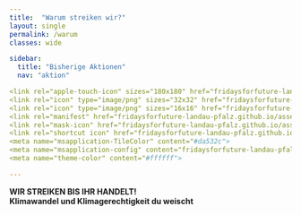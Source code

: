 ```yaml
---
title:  "Warum streiken wir?"
layout: single
permalink: /warum
classes: wide

sidebar:
  title: "Bisherige Aktionen"
  nav: "aktion"

<link rel="apple-touch-icon" sizes="180x180" href="fridaysforfuture-landau-pfalz.github.io/assets/images/apple-touch-icon.png">
<link rel="icon" type="image/png" sizes="32x32" href="fridaysforfuture-landau-pfalz.github.io/assets/images/favicon-32x32.png">
<link rel="icon" type="image/png" sizes="16x16" href="fridaysforfuture-landau-pfalz.github.io/assets/images/favicon-16x16.png">
<link rel="manifest" href="fridaysforfuture-landau-pfalz.github.io/assets/images/site.webmanifest">
<link rel="mask-icon" href="fridaysforfuture-landau-pfalz.github.io/assets/images/safari-pinned-tab.svg" color="#5bbad5">
<link rel="shortcut icon" href="fridaysforfuture-landau-pfalz.github.io/assets/images/favicon.ico">
<meta name="msapplication-TileColor" content="#da532c">
<meta name="msapplication-config" content="fridaysforfuture-landau-pfalz.github.io/assets/images/browserconfig.xml">
<meta name="theme-color" content="#ffffff">

---
```


<b>WIR STREIKEN BIS IHR HANDELT!<b> <br>
Klimawandel und Klimagerechtigkeit du weischt

